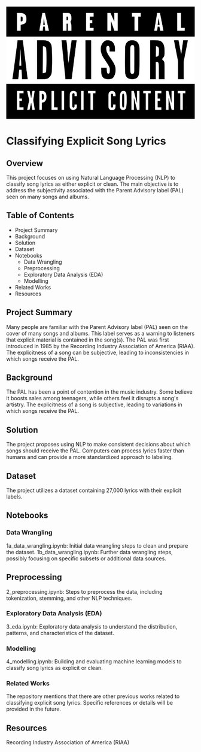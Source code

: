 <p align="center">
  <img src="./images/Parental_Advisory_label.png"  width="850" height="300">
</p> 

# Classifying Explicit Song Lyrics
## Overview
This project focuses on using Natural Language Processing (NLP) to classify song lyrics as either explicit or clean. The main objective is to address the subjectivity associated with the Parent Advisory label (PAL) seen on many songs and albums.

## Table of Contents
- Project Summary
- Background
- Solution
- Dataset
- Notebooks
  - Data Wrangling
  - Preprocessing
  - Exploratory Data Analysis (EDA)
  - Modelling
- Related Works
- Resources
  
## Project Summary
Many people are familiar with the Parent Advisory label (PAL) seen on the cover of many songs and albums. This label serves as a warning to listeners that explicit material is contained in the song(s). The PAL was first introduced in 1985 by the Recording Industry Association of America (RIAA). The explicitness of a song can be subjective, leading to inconsistencies in which songs receive the PAL.

## Background
The PAL has been a point of contention in the music industry. Some believe it boosts sales among teenagers, while others feel it disrupts a song's artistry. The explicitness of a song is subjective, leading to variations in which songs receive the PAL.

## Solution
The project proposes using NLP to make consistent decisions about which songs should receive the PAL. Computers can process lyrics faster than humans and can provide a more standardized approach to labeling.

## Dataset
The project utilizes a dataset containing 27,000 lyrics with their explicit labels.

## Notebooks
### Data Wrangling
1a_data_wrangling.ipynb: Initial data wrangling steps to clean and prepare the dataset.
1b_data_wrangling.ipynb: Further data wrangling steps, possibly focusing on specific subsets or additional data sources.
## Preprocessing
2_preprocessing.ipynb: Steps to preprocess the data, including tokenization, stemming, and other NLP techniques.
### Exploratory Data Analysis (EDA)
3_eda.ipynb: Exploratory data analysis to understand the distribution, patterns, and characteristics of the dataset.
### Modelling
4_modelling.ipynb: Building and evaluating machine learning models to classify song lyrics as explicit or clean.
### Related Works
The repository mentions that there are other previous works related to classifying explicit song lyrics. Specific references or details will be provided in the future.

## Resources
Recording Industry Association of America (RIAA)
